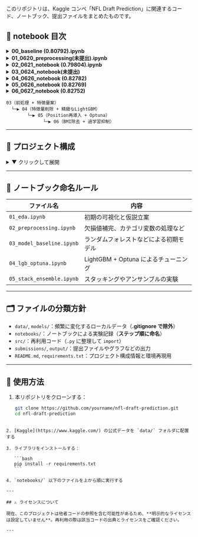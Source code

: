 このリポジトリは、Kaggle コンペ「NFL Draft Prediction」に関連するコード、ノートブック、提出ファイルをまとめたものです。

## 📁 notebook 目次

<details>
<summary><strong>00_baseline (0.80792).ipynb</strong></summary>

ベースラインモデル。  
・欠損値補完はすべて平均値  
・特徴量に BMI を追加  
・モデルはランダムフォレスト

</details>

<details>
<summary><strong>01_0620_preprocessing(未提出).ipynb</strong></summary>

主に EDA を行ったファイル  
・欠損値を補完せずに削除した  
・スコアは大幅に下がった

</details>

<details>
<summary><strong>02_0621_notebook (0.79804).ipynb</strong></summary>

ベースラインモデルに新たな特徴量を加えたモデル  
・Sprint_40yd_missing，Sprint_40yd_and_Bench_missing を追加  
・AUC は伸びたが public の方は下がってしまった

</details>

<details>
<summary><strong>03_0624_notebook(未提出)</strong></summary>

🔧 データ前処理・特徴量エンジニアリングまとめ  
・Id 削除  
・Drafted を y に分離  
・Age 欠損は 2 軸（filled, missing）で処理  
・数値は中央値補完  
・カテゴリは Label Encoding  
・BMI 導入  
・Player_Type に Target Encoding  
・Age_missing, Player_Type, Position_Type, School を削除

⚙️ モデル構築  
・LightGBM（過学習対策多数）  
・5-fold CV + AUC + EarlyStopping(50)

📈 評価結果（例）  
・Train AUC：0.9166  
・Valid AUC：0.8254

</details>
<details> <summary><strong>04_0626_notebook (0.82782)</strong></summary>
📊 特徴量の精査とLightGBMの最適化

・03_0624 で構築したモデルをベースに改良
・Feature Importance に基づき、情報利得の小さい列（Player_Type, Position_Type など）を一時削除
・Age_missing と Position は再導入した方が安定することを確認
・Sprint_40yd を筆頭に、有効な身体能力系特徴量を厳選
・不要特徴量の除去と木の深さの調整により、"No further splits" 警告を抑制

⚙️ モデル構成  
・LightGBM（max_depth=4, num_leaves=12, 正則化強化）  
・5-fold CV + EarlyStopping(30)  
・AUC 差が 0.05 以下になるよう精密に調整

📈 評価結果（最終）  
・Average Train AUC：0.8693  
・Average Validation AUC：0.8216  
・差分：0.0477（過学習抑制に成功）

✅ 最終モデル構成（提出候補）：

```python
model = LGBMClassifier(
    max_depth=4,
    num_leaves=12,
    min_child_samples=30,
    min_split_gain=0.0,
    subsample=0.8,
    colsample_bytree=0.8,
    reg_alpha=3.0,
    reg_lambda=2.0,
    learning_rate=0.05,
    n_estimators=500,
    random_state=42
)
```

</details>
<details> <summary><strong>05_0626_notebook (0.82769)</strong></summary>
📊 ポジション情報の強化とOptunaによる自動チューニング

・Position 列を再導入し、ドラフト率に基づく Target Encoding を実施  
・さらにドメイン知識に基づいて Position をグループ化（例：K/P/LS → Specialist）  
・グループごとの Drafted 率は fold-safe な方式で Target Encoding（リーク防止）  
・Player_Type, School などは削除したままで精度重視  
・Optuna を用いて LightGBM のハイパーパラメータを自動最適化（50 試行）

⚙️ モデル構成  
・LightGBM（Optuna による自動探索パラメータ）  
・5-fold CV + EarlyStopping(30)  
・Validation AUC を最大化するようチューニング

📈 評価結果（最終）  
・Average Train AUC：0.8972  
・Average Validation AUC：0.8303  
・差分：0.0669（やや過学習傾向だが許容範囲）

✅ 最終モデル構成（提出候補）：

```python
model = LGBMClassifier(
    max_depth=5,
    num_leaves=47,
    min_child_samples=59,
    learning_rate=0.06596,
    subsample=0.6411,
    colsample_bytree=0.7170,
    reg_alpha=0.4877,
    reg_lambda=7.7297,
    n_estimators=700,
    random_state=42
)
```

</details>

<details> <summary><strong>06_0627_notebook (0.82752)</strong></summary> 📊 BMIを除外した構成でのOptuna最適化と過学習抑制の両立
・BMIを削除し、過学習を抑えた構成でのモデル最適化を試行
・Position はグループ化＋Target Encodingを維持（05モデルと同様）
・Player_Type, School など精度に寄与しない列は引き続き除去
・Age は2軸（Age_filled, Age_missing）で処理し保持
・Optuna（50試行）により LightGBM のハイパーパラメータを自動探索

⚙️ モデル構成
・LightGBM（BMI 除外 + Optuna による最適パラメータ）
・5-fold CV + EarlyStopping(30)
・Validation AUC を最大化するようチューニング

📈 評価結果（最終）
・Average Train AUC：0.8803
・Average Validation AUC：0.8327
・差分：0.0476（05 モデルより過学習が抑制され、精度も向上）

✅ 最終モデル構成（提出候補）：

```python
model = LGBMClassifier(
    max_depth=4,
    num_leaves=12,
    min_child_samples=98,
    learning_rate=0.07784724324991651,
    n_estimators=700,
    subsample=0.5050379002287039,
    colsample_bytree=0.50027338347916,
    reg_alpha=3.037811473368862,
    reg_lambda=3.294160938150066,
    random_state=42
)
```

</details>

```
03（前処理 + 特徴量案）
  └─▶ 04（特徴量削除 + 精緻なLightGBM）
        └─▶ 05（Position再導入 + Optuna）
              └─▶ 06（BMI除去 + 過学習抑制）
```

---

## 📁 プロジェクト構成

<details>
<summary>▼ クリックして展開</summary>

```

nfl-draft-prediction/
├── .venv/ # 仮想環境（Git 除外推奨）
├── data/ # Kaggle 公式データ（.gitignore で除外）
│ ├── train.csv
│ ├── test.csv
│ └── sample_submission.csv
├── models/ # 保存済みモデル（.gitignore で除外）
│ └── .pkl など
├── notebooks/ # 分析・実験用ノートブック
│ ├── 00_baseline.ipynb
│ ├── 01_preprocessing.ipynb
│ └── catboost_info/ # CatBoost の学習ログ（自動生成）
│ ├── catboost_training.json
│ └── learn/
│ ├── events.out.tfevents
│ ├── learn_error.tsv
│ └── time_left.tsv
├── output/ # グラフなどの出力（任意・.gitignore 推奨）
│ └── .png 等
├── src/ # 再利用スクリプト
│ ├── features.py
│ ├── model.py
│ └── pycache/ # Python キャッシュ（Git 除外）
│ ├── features.cpython-.pyc
│ └── model.cpython-.pyc
├── submissions/ # 提出ファイルの保存場所
│ └── \*.csv
├── .gitignore # 除外定義（data/, models/, pycache/ など）
├── README.md # 本ファイル
├── README.ipynb # Markdown 編集用の補助ノートブック（任意）
└── requirements.txt # 使用ライブラリ一覧

```

</details>

---

## 📓 ノートブック命名ルール

| ファイル名                | 内容                                   |
| ------------------------- | -------------------------------------- |
| `01_eda.ipynb`            | 初期の可視化と仮説立案                 |
| `02_preprocessing.ipynb`  | 欠損値補完、カテゴリ変数の処理など     |
| `03_model_baseline.ipynb` | ランダムフォレストなどによる初期モデル |
| `04_lgb_optuna.ipynb`     | LightGBM + Optuna によるチューニング   |
| `05_stack_ensemble.ipynb` | スタッキングやアンサンブルの実験       |

---

## 🗂 ファイルの分類方針

- `data/`, `models/`：頻繁に変化するローカルデータ（**.gitignore で除外**）
- `notebooks/`：ノートブックによる実験記録（**ステップ順に命名**）
- `src/`：再利用コード（`.py` に整理して `import`）
- `submissions/`, `output/`：提出ファイルやグラフなどの出力
- `README.md`, `requirements.txt`：プロジェクト構成情報と環境再現用

---

## 🚀 使用方法

1. 本リポジトリをクローンする：

   ```bash
   git clone https://github.com/yourname/nfl-draft-prediction.git
   cd nfl-draft-prediction
   ```

````

2. [Kaggle](https://www.kaggle.com/) の公式データを `data/` フォルダに配置する

3. ライブラリをインストールする：

   ```bash
   pip install -r requirements.txt
   ```

4. `notebooks/` 以下のファイルを上から順に実行する

---

## ⚠️ ライセンスについて

現在、このプロジェクトは他者コードの参照を含む可能性があるため、**明示的なライセンスは設定していません**。再利用の際は該当コードの出典とライセンスをご確認ください。

---
````
